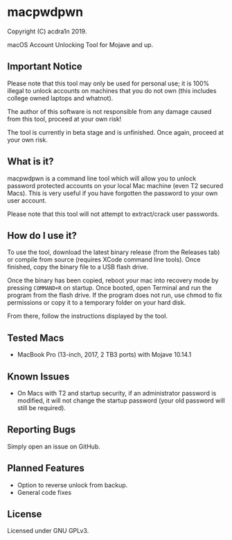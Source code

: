 # macpwdpwn

Copyright (C) acdra1n 2019.

macOS Account Unlocking Tool for Mojave and up.

## Important Notice

Please note that this tool may only be used for personal use; it is 100% illegal to unlock accounts on machines that you do not own (this includes college owned laptops and whatnot).

The author of this software is not responsible from any damage caused from this tool, proceed at your own risk!

The tool is currently in beta stage and is unfinished. Once again, proceed at your own risk.

## What is it?

macpwdpwn is a command line tool which will allow you to unlock password protected accounts on your local Mac machine (even T2 secured Macs). This is very useful if you have forgotten the password to your own user account.

Please note that this tool will not attempt to extract/crack user passwords.

## How do I use it?

To use the tool, download the latest binary release (from the Releases tab) or compile from source (requires XCode command line tools). Once finished, copy the binary file to a USB flash drive.

Once the binary has been copied, reboot your mac into recovery mode by pressing `COMMAND+R` on startup. Once booted, open Terminal and run the program from the flash drive. If the program does not run, use chmod to fix permissions or copy it to a temporary folder on your hard disk.

From there, follow the instructions displayed by the tool.

## Tested Macs

* MacBook Pro (13-inch, 2017, 2 TB3 ports) with Mojave 10.14.1

## Known Issues

* On Macs with T2 and startup security, if an administrator password is modified, it will not change the startup password (your old password will still be required).

## Reporting Bugs

Simply open an issue on GitHub.

## Planned Features

* Option to reverse unlock from backup.
* General code fixes

## License

Licensed under GNU GPLv3.